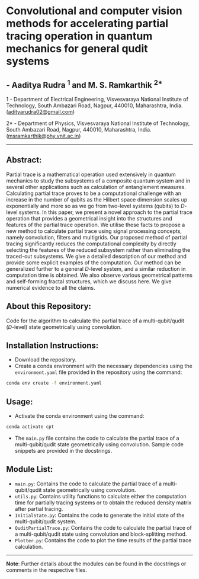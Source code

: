 # Convolutional and computer vision methods for accelerating partial tracing operation in quantum mechanics for general qudit systems

## - Aaditya Rudra $^{1}$ and M. S. Ramkarthik $^{2*}$

1 - Department of Electrical Engineering, Visvesvaraya National Institute of Technology, South Ambazari Road, Nagpur, 440010, Maharashtra, India. ([adityarudra02@gmail.com](mailto:adityarudra02@gmail.com))

2* - Department of Physics, Visvesvaraya National Institute of Technology, South Ambazari Road, Nagpur, 440010, Maharashtra, India. ([msramkarthik@phy.vnit.ac.in](mailto:msramkarthik@phy.vnit.ac.in))

---

## Abstract: 

Partial trace is a mathematical operation used extensively in quantum mechanics to study the subsystems of a composite quantum system and in several other applications such as calculation of entanglement measures. Calculating partial trace proves to be a computational challenge with an increase in the number of qubits as the Hilbert space dimension scales up exponentially and more so as we go from two-level systems (qubits) to $D$-level systems. In this paper, we present a novel approach to the partial trace operation that provides a geometrical insight into the structures and features of the partial trace operation. We utilise these facts to propose a new method to calculate partial trace using signal processing concepts, namely convolution, filters and multigrids. Our proposed method of partial tracing significantly reduces the computational complexity by directly selecting the features of the reduced subsystem rather than eliminating the traced-out subsystems. We give a detailed description of our method and provide some explicit examples of the computation. Our method can be generalized further to a general $D$-level system, and a similar reduction in computation time is obtained. We also observe various geometrical patterns and self-forming fractal structures, which we discuss here. We give numerical evidence to all the claims.


## About this Repository:

Code for the algorithm to calculate the partial trace of a multi-qubit/qudit ($D$-level) state geometrically using convolution. 

## Installation Instructions:

* Download the repository.
* Create a conda environment with the necessary dependencies using the `environment.yaml` file provided in the repository using the command:

```bash
conda env create -f environment.yaml
```

## Usage:

* Activate the conda environment using the command:

```bash
conda activate cpt
```

* The `main.py` file contains the code to calculate the partial trace of a multi-qubit/qudit state geometrically using convolution. Sample code snippets are provided in the docstrings.

## Module List:

* `main.py`: Contains the code to calculate the partial trace of a multi-qubit/qudit state geometrically using convolution.
* `utils.py`: Contains utility functions to calculate either the computation time for partially tracing systems or to obtain the reduced density matrix after partial tracing.
* `InitialState.py`: Contains the code to generate the initial state of the multi-qubit/qudit system.
* `QuditPartialTrace.py`: Contains the code to calculate the partial trace of a multi-qubit/qudit state using convolution and block-splitting method.
* `Plotter.py`: Contains the code to plot the time results of the partial trace calculation.

***

**Note**: Further details about the modules can be found in the docstrings or comments in the respective files.